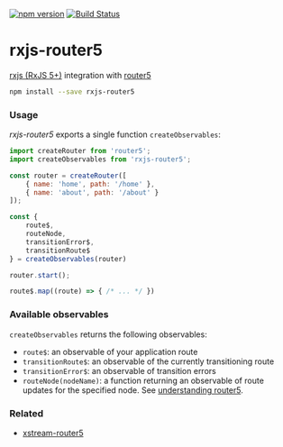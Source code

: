 [![npm version](https://badge.fury.io/js/rxjs-router5.svg)](https://badge.fury.io/js/rxjs-router5)
[![Build Status](https://travis-ci.org/router5/rxjs-router5.svg?branch=master)](https://travis-ci.org/router5/rxjs-router5?branch=master)

# rxjs-router5

[rxjs (RxJS 5+)](http://reactivex.io/rxjs/) integration with [router5](http://router5.github.io)

```sh
npm install --save rxjs-router5
```

### Usage

_rxjs-router5_ exports a single function `createObservables`:

```js
import createRouter from 'router5';
import createObservables from 'rxjs-router5';

const router = createRouter([
    { name: 'home', path: '/home' },
    { name: 'about', path: '/about' }
]);

const {
    route$,
    routeNode,
    transitionError$,
    transitionRoute$
} = createObservables(router)

router.start();

route$.map((route) => { /* ... */ })
```

### Available observables

`createObservables` returns the following observables:
- `route$`: an observable of your application route
- `transitionRoute$`: an observable of the currently transitioning route
- `transitionError$`: an observable of transition errors
- `routeNode(nodeName)`: a function returning an observable of route updates for the specified node. See [understanding router5](http://router5.github.io/docs/understanding-router5.html).

### Related

- [xstream-router5](../xstream-router5)
